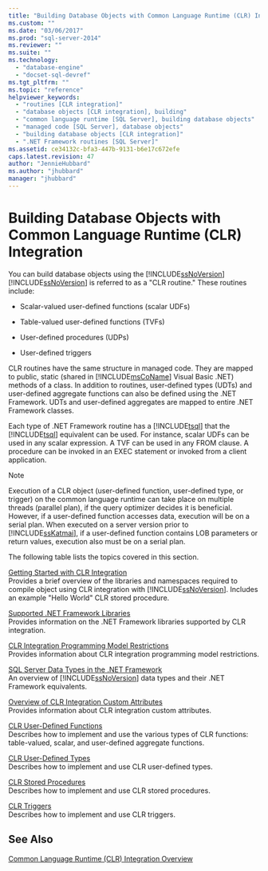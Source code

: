 ```yaml
---
title: "Building Database Objects with Common Language Runtime (CLR) Integration | Microsoft Docs"
ms.custom: ""
ms.date: "03/06/2017"
ms.prod: "sql-server-2014"
ms.reviewer: ""
ms.suite: ""
ms.technology: 
  - "database-engine"
  - "docset-sql-devref"
ms.tgt_pltfrm: ""
ms.topic: "reference"
helpviewer_keywords: 
  - "routines [CLR integration]"
  - "database objects [CLR integration], building"
  - "common language runtime [SQL Server], building database objects"
  - "managed code [SQL Server], database objects"
  - "building database objects [CLR integration]"
  - ".NET Framework routines [SQL Server]"
ms.assetid: ce34132c-bfa3-447b-9131-b6e17c672efe
caps.latest.revision: 47
author: "JennieHubbard"
ms.author: "jhubbard"
manager: "jhubbard"
---
```

# Building Database Objects with Common Language Runtime (CLR) Integration
  You can build database objects using the [!INCLUDE[ssNoVersion](../../../includes/msconame-md.md)] [!INCLUDE[ssNoVersion](../../../includes/ssnoversion-md.md)] is referred to as a "CLR routine." These routines include:  
  
-   Scalar-valued user-defined functions (scalar UDFs)  
  
-   Table-valued user-defined functions (TVFs)  
  
-   User-defined procedures (UDPs)  
  
-   User-defined triggers  
  
 CLR routines have the same structure in managed code. They are mapped to public, static (shared in [!INCLUDE[msCoName](../../../includes/msconame-md.md)] Visual Basic .NET) methods of a class. In addition to routines, user-defined types (UDTs) and user-defined aggregate functions can also be defined using the .NET Framework. UDTs and user-defined aggregates are mapped to entire .NET Framework classes.  
  
 Each type of .NET Framework routine has a [!INCLUDE[tsql](../../../includes/ssnoversion-md.md)] that the [!INCLUDE[tsql](../../../includes/tsql-md.md)] equivalent can be used. For instance, scalar UDFs can be used in any scalar expression. A TVF can be used in any FROM clause. A procedure can be invoked in an EXEC statement or invoked from a client application.  
  
> [!NOTE]  
>  Execution of a CLR object (user-defined function, user-defined type, or trigger) on the common language runtime can take place on multiple threads (parallel plan), if the query optimizer decides it is beneficial. However, if a user-defined function accesses data, execution will be  on a serial plan. When executed on a server version prior to [!INCLUDE[ssKatmai](../../../includes/sskatmai-md.md)], if a user-defined function contains LOB parameters or return values, execution also must be on a serial plan.  
  
 The following table lists the topics covered in this section.  
  
 [Getting Started with CLR Integration](getting-started-with-clr-integration.md)  
 Provides a brief overview of the libraries and namespaces required to compile object using CLR integration with [!INCLUDE[ssNoVersion](../../../includes/ssnoversion-md.md)]. Includes an example "Hello World" CLR stored procedure.  
  
 [Supported .NET Framework Libraries](supported-net-framework-libraries.md)  
 Provides information on the .NET Framework libraries supported by CLR integration.  
  
 [CLR Integration Programming Model Restrictions](clr-integration-programming-model-restrictions.md)  
 Provides information about CLR integration programming model restrictions.  
  
 [SQL Server Data Types in the .NET Framework](../../clr-integration-database-objects-types-net-framework/sql-server-data-types-in-the-net-framework.md)  
 An overview of [!INCLUDE[ssNoVersion](../../../includes/ssnoversion-md.md)] data types and their .NET Framework equivalents.  
  
 [Overview of CLR Integration Custom Attributes](../../../database-engine/dev-guide/overview-of-clr-integration-custom-attributes.md)  
 Provides information about CLR integration custom attributes.  
  
 [CLR User-Defined Functions](../../clr-integration-database-objects-user-defined-functions/clr-user-defined-functions.md)  
 Describes how to implement and use the various types of CLR functions: table-valued, scalar, and user-defined aggregate functions.  
  
 [CLR User-Defined Types](../../clr-integration-database-objects-user-defined-types/clr-user-defined-types.md)  
 Describes how to implement and use CLR user-defined types.  
  
 [CLR Stored Procedures](../../../database-engine/dev-guide/clr-stored-procedures.md)  
 Describes how to implement and use CLR stored procedures.  
  
 [CLR Triggers](../../../database-engine/dev-guide/clr-triggers.md)  
 Describes how to implement and use CLR triggers.  
  
## See Also  
 [Common Language Runtime &#40;CLR&#41; Integration Overview](../common-language-runtime-integration-overview.md)  
  
  